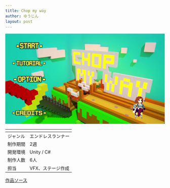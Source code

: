 ```yaml
---
title: Chop my way
author: ゆうじん
layout: post
---
```


<span class="image featured"><img src="assets/images/img/Games/game2.png" alt="" /></span>

<div class="table-wrapper">
  <table>
    <thead>
      <tr>
        <th> </th>
        <th> </th>
      </tr>
    </thead>
    <tbody>
      <tr>
        <td>ジャンル</td>
        <td>エンドレスランナー</td>
      </tr>
      <tr>
        <td>制作期間</td>
        <td>2週</td>
      </tr>
      <tr>
        <td>開発環境</td>
        <td>Unity / C#</td>
      </tr>
      <tr>
        <td>制作人数</td>
        <td>6人</td>
      </tr>
      <tr>
        <td>担当</td>
        <td>VFX、ステージ作成</td>
      </tr>
    </tbody>
  </table>
</div>

<footer>
    <a href="https://yujindimoglo.itch.io/chop-my-way" class="button scrolly">作品ソース</a>
</footer>